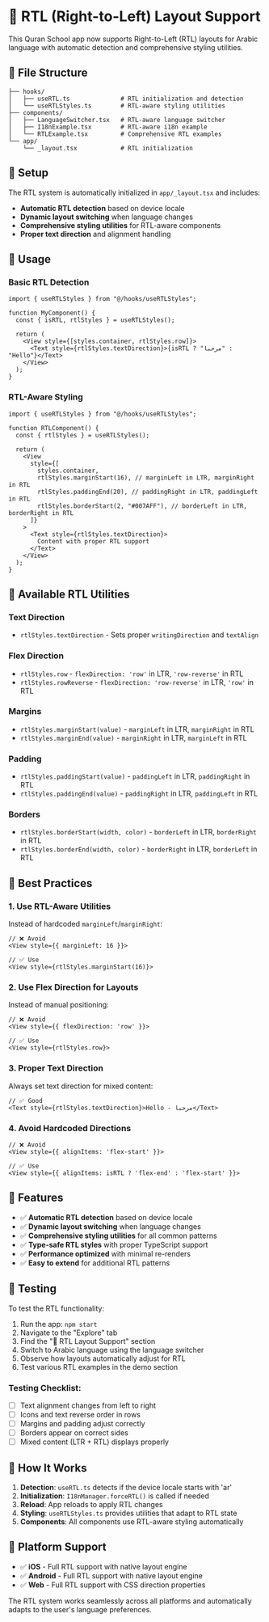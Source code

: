 # 🔄 RTL (Right-to-Left) Layout Support

This Quran School app now supports Right-to-Left (RTL) layouts for Arabic language with automatic detection and comprehensive styling utilities.

## 📁 File Structure

```
├── hooks/
│   ├── useRTL.ts              # RTL initialization and detection
│   └── useRTLStyles.ts        # RTL-aware styling utilities
├── components/
│   ├── LanguageSwitcher.tsx   # RTL-aware language switcher
│   ├── I18nExample.tsx        # RTL-aware i18n example
│   └── RTLExample.tsx         # Comprehensive RTL examples
└── app/
    └── _layout.tsx            # RTL initialization
```

## 🚀 Setup

The RTL system is automatically initialized in `app/_layout.tsx` and includes:

- **Automatic RTL detection** based on device locale
- **Dynamic layout switching** when language changes
- **Comprehensive styling utilities** for RTL-aware components
- **Proper text direction** and alignment handling

## 📝 Usage

### Basic RTL Detection

```tsx
import { useRTLStyles } from "@/hooks/useRTLStyles";

function MyComponent() {
  const { isRTL, rtlStyles } = useRTLStyles();

  return (
    <View style={[styles.container, rtlStyles.row]}>
      <Text style={rtlStyles.textDirection}>{isRTL ? "مرحبا" : "Hello"}</Text>
    </View>
  );
}
```

### RTL-Aware Styling

```tsx
import { useRTLStyles } from "@/hooks/useRTLStyles";

function RTLComponent() {
  const { rtlStyles } = useRTLStyles();

  return (
    <View
      style={[
        styles.container,
        rtlStyles.marginStart(16), // marginLeft in LTR, marginRight in RTL
        rtlStyles.paddingEnd(20), // paddingRight in LTR, paddingLeft in RTL
        rtlStyles.borderStart(2, "#007AFF"), // borderLeft in LTR, borderRight in RTL
      ]}
    >
      <Text style={rtlStyles.textDirection}>
        Content with proper RTL support
      </Text>
    </View>
  );
}
```

## 🎨 Available RTL Utilities

### Text Direction

- `rtlStyles.textDirection` - Sets proper `writingDirection` and `textAlign`

### Flex Direction

- `rtlStyles.row` - `flexDirection: 'row'` in LTR, `'row-reverse'` in RTL
- `rtlStyles.rowReverse` - `flexDirection: 'row-reverse'` in LTR, `'row'` in RTL

### Margins

- `rtlStyles.marginStart(value)` - `marginLeft` in LTR, `marginRight` in RTL
- `rtlStyles.marginEnd(value)` - `marginRight` in LTR, `marginLeft` in RTL

### Padding

- `rtlStyles.paddingStart(value)` - `paddingLeft` in LTR, `paddingRight` in RTL
- `rtlStyles.paddingEnd(value)` - `paddingRight` in LTR, `paddingLeft` in RTL

### Borders

- `rtlStyles.borderStart(width, color)` - `borderLeft` in LTR, `borderRight` in RTL
- `rtlStyles.borderEnd(width, color)` - `borderRight` in LTR, `borderLeft` in RTL

## 🔧 Best Practices

### 1. Use RTL-Aware Utilities

Instead of hardcoded `marginLeft`/`marginRight`:

```tsx
// ❌ Avoid
<View style={{ marginLeft: 16 }}>

// ✅ Use
<View style={rtlStyles.marginStart(16)}>
```

### 2. Use Flex Direction for Layouts

Instead of manual positioning:

```tsx
// ❌ Avoid
<View style={{ flexDirection: 'row' }}>

// ✅ Use
<View style={rtlStyles.row}>
```

### 3. Proper Text Direction

Always set text direction for mixed content:

```tsx
// ✅ Good
<Text style={rtlStyles.textDirection}>Hello - مرحبا</Text>
```

### 4. Avoid Hardcoded Directions

```tsx
// ❌ Avoid
<View style={{ alignItems: 'flex-start' }}>

// ✅ Use
<View style={{ alignItems: isRTL ? 'flex-end' : 'flex-start' }}>
```

## 🎯 Features

- ✅ **Automatic RTL detection** based on device locale
- ✅ **Dynamic layout switching** when language changes
- ✅ **Comprehensive styling utilities** for all common patterns
- ✅ **Type-safe RTL styles** with proper TypeScript support
- ✅ **Performance optimized** with minimal re-renders
- ✅ **Easy to extend** for additional RTL patterns

## 🧪 Testing

To test the RTL functionality:

1. Run the app: `npm start`
2. Navigate to the "Explore" tab
3. Find the "🔄 RTL Layout Support" section
4. Switch to Arabic language using the language switcher
5. Observe how layouts automatically adjust for RTL
6. Test various RTL examples in the demo section

### Testing Checklist:

- [ ] Text alignment changes from left to right
- [ ] Icons and text reverse order in rows
- [ ] Margins and padding adjust correctly
- [ ] Borders appear on correct sides
- [ ] Mixed content (LTR + RTL) displays properly

## 🔄 How It Works

1. **Detection**: `useRTL.ts` detects if the device locale starts with 'ar'
2. **Initialization**: `I18nManager.forceRTL()` is called if needed
3. **Reload**: App reloads to apply RTL changes
4. **Styling**: `useRTLStyles.ts` provides utilities that adapt to RTL state
5. **Components**: All components use RTL-aware styling automatically

## 📱 Platform Support

- ✅ **iOS** - Full RTL support with native layout engine
- ✅ **Android** - Full RTL support with native layout engine
- ✅ **Web** - Full RTL support with CSS direction properties

The RTL system works seamlessly across all platforms and automatically adapts to the user's language preferences.
